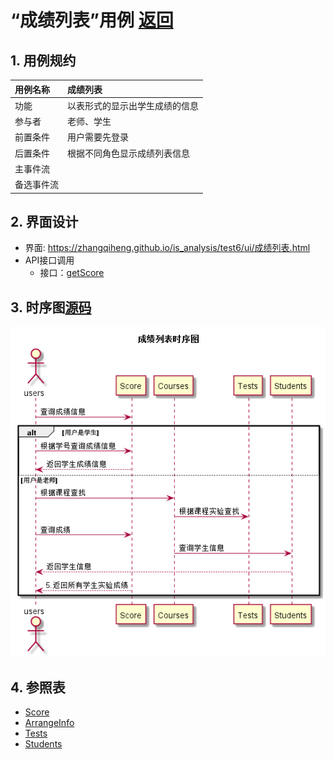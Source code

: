 # “成绩列表”用例 [返回](../README.md)
## 1. 用例规约

|用例名称|成绩列表|
|:--|:--|
|功能|以表形式的显示出学生成绩的信息|
|参与者|老师、学生|
|前置条件|用户需要先登录|
|后置条件| 根据不同角色显示成绩列表信息|
|主事件流| |
|备选事件流| |


## 2. 界面设计
- 界面: https://zhangqiheng.github.io/is_analysis/test6/ui/成绩列表.html
- API接口调用
    - 接口：[getScore](../接口/getScore.md)

## 3. 时序图[源码](../时序图/成绩列表.puml)
![成绩列表时序图](../时序图/成绩列表.png)

## 4. 参照表

- [Score](../数据库设计/sql.md/#Score)
- [ArrangeInfo](../数据库设计/sql.md/#ArrangeInfo)
- [Tests](../数据库设计/sql.md/#Tests)
- [Students](../数据库设计/sql.md/#Students)